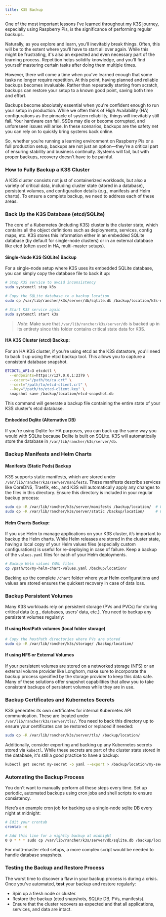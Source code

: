 ```yaml
---
title: K3S Backup
---
```


One of the most important lessons I’ve learned throughout my K3S journey, especially using Raspberry Pis, is the significance of performing regular backups.

Naturally, as you explore and learn, you'll inevitably break things. Often, this will be to the extent where you'll have to start all over again. While this might be frustrating, it's also an expected and even necessary part of the learning process. Repetition helps solidify knowledge, and you'll find yourself mastering certain tasks after doing them multiple times.

However, there will come a time when you've learned enough that some tasks no longer require repetition. At this point, having planned and reliable backups becomes invaluable. Rather than repeatedly starting from scratch, backups can restore your setup to a known good point, saving both time and effort.

Backups become absolutely essential when you're confident enough to run your setup in production. While we often think of High Availability (HA) configurations as the pinnacle of system reliability, things will inevitably still fail. Your hardware can fail, SSDs may die or become corrupted, and unforeseen issues will arise. In these scenarios, backups are the safety net you can rely on to quickly bring systems back online.

So, whether you’re running a learning environment on Raspberry Pis or a full production setup, backups are not just an option—they're a critical part of ensuring stability and business continuity. Systems will fail, but with proper backups, recovery doesn't have to be painful.

### How to Fully Backup a K3S Cluster

A K3S cluster consists not just of containerized workloads, but also a variety of critical data, including cluster state (stored in a database), persistent volumes, and configuration details (e.g., manifests and Helm charts). To ensure a complete backup, we need to address each of these areas.

### Back Up the K3S Database (etcd/SQLite)

The core of a Kubernetes (including K3S) cluster is the cluster state, which contains all the object definitions such as deployments, services, config maps, etc. K3S stores this information either in an embedded SQLite database (by default for single-node clusters) or in an external database like etcd (often used in HA, multi-master setups).

#### Single-Node K3S (SQLite) Backup

For a single-node setup where K3S uses its embedded SQLite database, you can simply copy the database file to back it up:

```bash
# Stop K3S service to avoid inconsistency
sudo systemctl stop k3s

# Copy the SQLite database to a backup location
sudo cp /var/lib/rancher/k3s/server/db/sqlite.db /backup/location/k3s-db-backup.sqlite

# Start K3S service again
sudo systemctl start k3s
```

> *Note*: Make sure that `/var/lib/rancher/k3s/server/db` is backed up in its entirety since this folder contains critical state data for K3S.

#### HA K3S Cluster (etcd) Backup:

For an HA K3S cluster, if you're using etcd as the K3S datastore, you'll need to back it up using the etcd backup tool. This allows you to capture a consistent database snapshot.

```bash
ETCDCTL_API=3 etcdctl \
  --endpoints=https://127.0.0.1:2379 \
  --cacert="/path/to/ca.crt" \
  --cert="/path/to/etcd-client.crt" \
  --key="/path/to/etcd-client.key" \
  snapshot save /backup/location/etcd-snapshot.db
```

This command will generate a backup file containing the entire state of your K3S cluster's etcd database.

#### **Embedded Dqlite (Alternative DB)**
If you're using Dqlite for HA purposes, you can back up the same way you would with SQLite because Dqlite is built on SQLite. K3S will automatically store the database in `/var/lib/rancher/k3s/server/db`.

### Backup Manifests and Helm Charts

#### Manifests (Static Pods) Backup

K3S supports static manifests, which are stored under `/var/lib/rancher/k3s/server/manifests`. These manifests describe services like CoreDNS, Traefik, etc., and K3S will automatically apply any changes to the files in this directory. Ensure this directory is included in your regular backup process:

```bash
sudo cp -R /var/lib/rancher/k3s/server/manifests /backup/location/  # For system manifests
sudo cp -R /var/lib/rancher/k3s/server/static /backup/location/     # For static components
```

#### **Helm Charts Backup:**
If you use Helm to manage applications on your K3S cluster, it’s important to backup the Helm charts. While Helm releases are stored in the cluster state, having a local copy of your Helm values files (especially custom configurations) is useful for re-deploying in case of failure. Keep a backup of the `values.yaml` files for each of your Helm deployments.

```bash
# Backup Helm values YAML files
cp /path/to/my-helm-chart-values.yaml /backup/location/
```

Backing up the complete `/chart` folder where your Helm configurations and values are stored ensures the quickest recovery in case of data loss.

### Backup Persistent Volumes

Many K3S workloads rely on persistent storage (PVs and PVCs) for storing critical data (e.g., databases, users’ data, etc.). You need to backup any persistent volumes regularly:

#### If using HostPath volumes (local folder storage)

```bash
# Copy the hostPath directories where PVs are stored
sudo cp -R /var/lib/rancher/k3s/storage/ /backup/location/
```

#### If using NFS or External Volumes

If your persistent volumes are stored on a networked storage (NFS) or an external volume provider like Longhorn, make sure to incorporate the backup process specified by the storage provider to keep this data safe. Many of these solutions offer snapshot capabilities that allow you to take consistent backups of persistent volumes while they are in use.

### Backup Certificates and Kubernetes Secrets

K3S generates its own certificates for internal Kubernetes API communication. These are located under `/var/lib/rancher/k3s/server/tls/`. You need to back this directory up to ensure your certificates can be restored or replaced if needed:

```bash
sudo cp -R /var/lib/rancher/k3s/server/tls/ /backup/location/
```

Additionally, consider exporting and backing up any Kubernetes secrets stored via `kubectl`. While these secrets are part of the cluster state stored in the database, it's still a good practice to have a backup:

```bash
kubectl get secret my-secret -o yaml --export > /backup/location/my-secret.yaml
```

### Automating the Backup Process

You don't want to manually perform all these steps every time. Set up periodic, automated backups using cron jobs and shell scripts to ensure consistency.

Here’s an example cron job for backing up a single-node sqlite DB every night at midnight:

```bash
# Edit your crontab
crontab -e

# Add this line for a nightly backup at midnight
0 0 * * * sudo cp /var/lib/rancher/k3s/server/db/sqlite.db /backup/location/k3s-db-backup.sqlite && sudo rsync -a /var/lib/rancher/k3s/server/tls/ /backup/location/tls-backup/ && sudo rsync -a /var/lib/rancher/k3s/storage/ /backup/location/storage-backup/
```

For multi-master etcd setups, a more complex script would be needed to handle database snapshots.

### Testing the Backup and Restore Process

The worst time to discover a flaw in your backup process is during a crisis. Once you've automated, **test** your backup and restore regularly:

- Spin up a fresh node or cluster.
- Restore the backup (etcd snapshots, SQLite DB, PVs, manifests).
- Ensure that the cluster recovers as expected and that all applications, services, and data are intact.